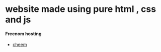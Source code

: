 # website made using pure html , css and js 



#### Freenom hosting 



* [cheem](http://cheem.ml)

